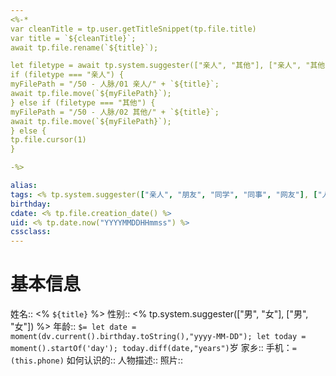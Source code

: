 ```yaml
---
<%-*
var cleanTitle = tp.user.getTitleSnippet(tp.file.title) 
var title = `${cleanTitle}`;
await tp.file.rename(`${title}`);

let filetype = await tp.system.suggester(["亲人", "其他"], ["亲人", "其他"], false, "Which template do you want to use?")
if (filetype === "亲人") {
myFilePath = "/50 - 人脉/01 亲人/" + `${title}`;
await tp.file.move(`${myFilePath}`);
} else if (filetype === "其他") {
myFilePath = "/50 - 人脉/02 其他/" + `${title}`;
await tp.file.move(`${myFilePath}`);
} else {
tp.file.cursor(1)
}

-%>

alias: 
tags: <% tp.system.suggester(["亲人", "朋友", "同学", "同事", "网友"], ["人脉/亲人", "人脉/朋友", "人脉/同学", "人脉/同事", "人脉/网友"]) %>
birthday: 
cdate: <% tp.file.creation_date() %>
uid: <% tp.date.now("YYYYMMDDHHmmss") %> 
cssclass: 
---
```


# 基本信息
姓名:: <% `${title}` %>
性别:: <% tp.system.suggester(["男", "女"], ["男", "女"]) %>
年龄:: `$= let date = moment(dv.current().birthday.toString(),"yyyy-MM-DD"); let today = moment().startOf('day'); today.diff(date,"years")`岁
家乡::
手机：`=(this.phone)`
如何认识的:: 
人物描述:: 
照片:: 




